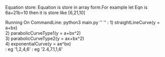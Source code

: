 Equation store:
  Equation is store in array form.For example
   let Eqn is 6a+21b=10 then it is store like 
   [6,21,10]
   
Running On CommandLine:
   python3 main.py <CurveType> '<xValues>' '<yvalues>'
   <CurveType>: 1) straightLineCurve(y = a+bx) <br> 
                2) parabolicCurveType1(y = a+bx^2) <br>
                3) parabolicCurveType2(y = ax+bx^2) <br>
                4) exponentialCurve(y = ae^bx)  
    <xValues> : eg '1,2,4,6'
    <yValues> : eg '2.4,7.1,1,6'              